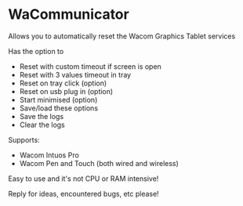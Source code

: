 # WaCommunicator
Allows you to automatically reset the Wacom Graphics Tablet services

Has the option to
- Reset with custom timeout if screen is open
- Reset with 3 values timeout in tray
- Reset on tray click (option)
- Reset on usb plug in (option)
- Start minimised (option)
- Save/load these options
- Save the logs
- Clear the logs

Supports:
- Wacom Intuos Pro
- Wacom Pen and Touch
(both wired and wireless)

Easy to use and it's not CPU or RAM intensive!

Reply for ideas, encountered bugs, etc please!
